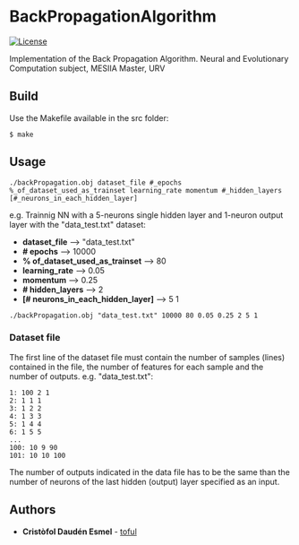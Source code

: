 # BackPropagationAlgorithm

[![License](https://img.shields.io/github/license/toful/BackPropagationAlgorithm)](https://github.com/toful/BackPropagationAlgorithm)


Implementation of the Back Propagation Algorithm. Neural and Evolutionary Computation subject, MESIIA Master, URV 


## Build
Use the Makefile available in the src folder:
```
$ make
```

## Usage
```
./backPropagation.obj dataset_file #_epochs %_of_dataset_used_as_trainset learning_rate momentum #_hidden_layers [#_neurons_in_each_hidden_layer] 
```
e.g. Trainnig NN with a 5-neurons single hidden layer and 1-neuron output layer with the "data_test.txt" dataset:<br />
* **dataset_file** --> "data_test.txt" 
* **# epochs** --> 10000
* **% of_dataset_used_as_trainset** --> 80
* **learning_rate** --> 0.05
* **momentum** --> 0.25
* **# hidden_layers** --> 2 
* **[# neurons_in_each_hidden_layer]** --> 5 1

```
./backPropagation.obj "data_test.txt" 10000 80 0.05 0.25 2 5 1 
```
### Dataset file
The first line of the dataset file must contain the number of samples (lines) contained in the file, the number of features for each sample and the number of outputs. e.g. "data_test.txt":

	1: 100 2 1
	2: 1 1 1
	3: 1 2 2
	4: 1 3 3
	5: 1 4 4
	6: 1 5 5  
	...
	100: 10 9 90
	101: 10 10 100

The number of outputs indicated in the data file has to be the same than the number of neurons of the last hidden (output) layer specified as an input.

## Authors

* **Cristòfol Daudén Esmel** - [toful](https://github.com/toful)